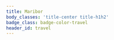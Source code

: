 ```yaml
---
title: Maribor
body_classes: 'title-center title-h1h2'
badge_class: badge-color-travel
header_id: travel
---
```



